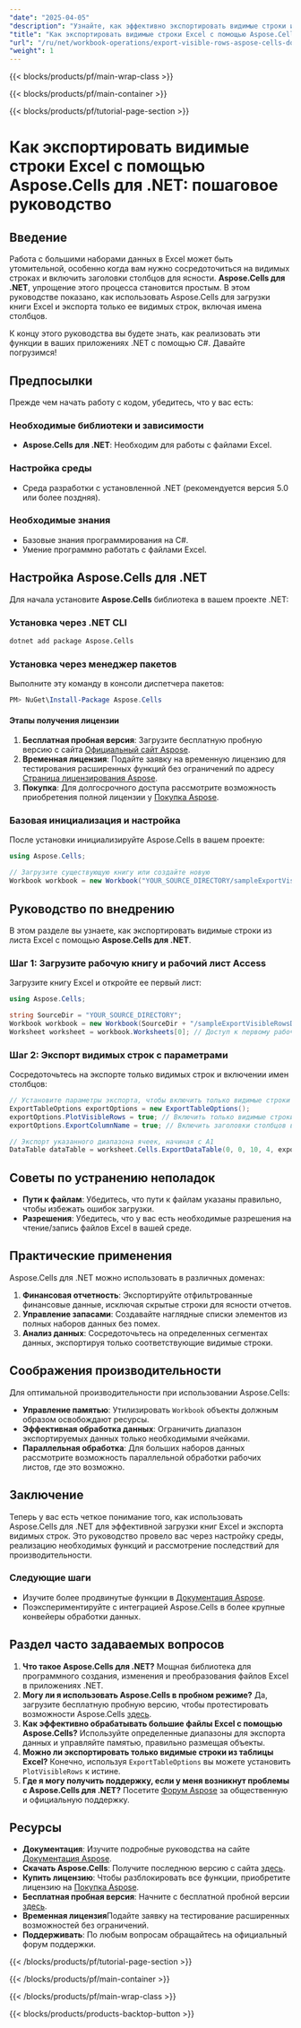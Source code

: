 ```yaml
---
"date": "2025-04-05"
"description": "Узнайте, как эффективно экспортировать видимые строки из книги Excel с помощью Aspose.Cells для .NET. Оптимизируйте обработку данных в C# с помощью этого всеобъемлющего руководства."
"title": "Как экспортировать видимые строки Excel с помощью Aspose.Cells для .NET&#58; Пошаговое руководство"
"url": "/ru/net/workbook-operations/export-visible-rows-aspose-cells-dotnet/"
"weight": 1
---
```


{{< blocks/products/pf/main-wrap-class >}}

{{< blocks/products/pf/main-container >}}

{{< blocks/products/pf/tutorial-page-section >}}


# Как экспортировать видимые строки Excel с помощью Aspose.Cells для .NET: пошаговое руководство

## Введение

Работа с большими наборами данных в Excel может быть утомительной, особенно когда вам нужно сосредоточиться на видимых строках и включить заголовки столбцов для ясности. **Aspose.Cells для .NET**, упрощение этого процесса становится простым. В этом руководстве показано, как использовать Aspose.Cells для загрузки книги Excel и экспорта только ее видимых строк, включая имена столбцов.

К концу этого руководства вы будете знать, как реализовать эти функции в ваших приложениях .NET с помощью C#. Давайте погрузимся!

## Предпосылки

Прежде чем начать работу с кодом, убедитесь, что у вас есть:

### Необходимые библиотеки и зависимости
- **Aspose.Cells для .NET**: Необходим для работы с файлами Excel.

### Настройка среды
- Среда разработки с установленной .NET (рекомендуется версия 5.0 или более поздняя).

### Необходимые знания
- Базовые знания программирования на C#.
- Умение программно работать с файлами Excel.

## Настройка Aspose.Cells для .NET

Для начала установите **Aspose.Cells** библиотека в вашем проекте .NET:

### Установка через .NET CLI

```bash
dotnet add package Aspose.Cells
```

### Установка через менеджер пакетов

Выполните эту команду в консоли диспетчера пакетов:

```powershell
PM> NuGet\Install-Package Aspose.Cells
```

#### Этапы получения лицензии

1. **Бесплатная пробная версия**: Загрузите бесплатную пробную версию с сайта [Официальный сайт Aspose](https://releases.aspose.com/cells/net/).
2. **Временная лицензия**: Подайте заявку на временную лицензию для тестирования расширенных функций без ограничений по адресу [Страница лицензирования Aspose](https://purchase.aspose.com/temporary-license/).
3. **Покупка**: Для долгосрочного доступа рассмотрите возможность приобретения полной лицензии у [Покупка Aspose](https://purchase.aspose.com/buy).

### Базовая инициализация и настройка

После установки инициализируйте Aspose.Cells в вашем проекте:

```csharp
using Aspose.Cells;

// Загрузите существующую книгу или создайте новую
Workbook workbook = new Workbook("YOUR_SOURCE_DIRECTORY/sampleExportVisibleRowsData.xlsx");
```

## Руководство по внедрению

В этом разделе вы узнаете, как экспортировать видимые строки из листа Excel с помощью **Aspose.Cells для .NET**.

### Шаг 1: Загрузите рабочую книгу и рабочий лист Access

Загрузите книгу Excel и откройте ее первый лист:

```csharp
using Aspose.Cells;

string SourceDir = "YOUR_SOURCE_DIRECTORY";
Workbook workbook = new Workbook(SourceDir + "/sampleExportVisibleRowsData.xlsx");
Worksheet worksheet = workbook.Worksheets[0]; // Доступ к первому рабочему листу
```

### Шаг 2: Экспорт видимых строк с параметрами

Сосредоточьтесь на экспорте только видимых строк и включении имен столбцов:

```csharp
// Установите параметры экспорта, чтобы включить только видимые строки и заголовки.
ExportTableOptions exportOptions = new ExportTableOptions();
exportOptions.PlotVisibleRows = true; // Включить только видимые строки
exportOptions.ExportColumnName = true; // Включить заголовки столбцов в экспорт

// Экспорт указанного диапазона ячеек, начиная с A1
DataTable dataTable = worksheet.Cells.ExportDataTable(0, 0, 10, 4, exportOptions);
```

## Советы по устранению неполадок

- **Пути к файлам**: Убедитесь, что пути к файлам указаны правильно, чтобы избежать ошибок загрузки.
- **Разрешения**: Убедитесь, что у вас есть необходимые разрешения на чтение/запись файлов Excel в вашей среде.

## Практические применения

Aspose.Cells для .NET можно использовать в различных доменах:

1. **Финансовая отчетность**: Экспортируйте отфильтрованные финансовые данные, исключая скрытые строки для ясности отчетов.
2. **Управление запасами**: Создавайте наглядные списки элементов из полных наборов данных без помех.
3. **Анализ данных**: Сосредоточьтесь на определенных сегментах данных, экспортируя только соответствующие видимые строки.

## Соображения производительности

Для оптимальной производительности при использовании Aspose.Cells:

- **Управление памятью**: Утилизировать `Workbook` объекты должным образом освобождают ресурсы.
- **Эффективная обработка данных**: Ограничить диапазон экспортируемых данных только необходимыми ячейками.
- **Параллельная обработка**: Для больших наборов данных рассмотрите возможность параллельной обработки рабочих листов, где это возможно.

## Заключение

Теперь у вас есть четкое понимание того, как использовать Aspose.Cells для .NET для эффективной загрузки книг Excel и экспорта видимых строк. Это руководство провело вас через настройку среды, реализацию необходимых функций и рассмотрение последствий для производительности.

### Следующие шаги

- Изучите более продвинутые функции в [Документация Aspose](https://reference.aspose.com/cells/net/).
- Поэкспериментируйте с интеграцией Aspose.Cells в более крупные конвейеры обработки данных.

## Раздел часто задаваемых вопросов

1. **Что такое Aspose.Cells для .NET?** 
   Мощная библиотека для программного создания, изменения и преобразования файлов Excel в приложениях .NET.
2. **Могу ли я использовать Aspose.Cells в пробном режиме?**
   Да, загрузите бесплатную пробную версию, чтобы протестировать возможности Aspose.Cells [здесь](https://releases.aspose.com/cells/net/).
3. **Как эффективно обрабатывать большие файлы Excel с помощью Aspose.Cells?**
   Используйте определенные диапазоны для экспорта данных и управляйте памятью, правильно размещая объекты.
4. **Можно ли экспортировать только видимые строки из таблицы Excel?**
   Конечно, используя `ExportTableOptions` вы можете установить `PlotVisibleRows` к истине.
5. **Где я могу получить поддержку, если у меня возникнут проблемы с Aspose.Cells для .NET?**
   Посетите [Форум Aspose](https://forum.aspose.com/c/cells/9) за общественную и официальную поддержку.

## Ресурсы

- **Документация**: Изучите подробные руководства на сайте [Документация Aspose](https://reference.aspose.com/cells/net/).
- **Скачать Aspose.Cells**: Получите последнюю версию с сайта [здесь](https://releases.aspose.com/cells/net/).
- **Купить лицензию**: Чтобы разблокировать все функции, приобретите лицензию на [Покупка Aspose](https://purchase.aspose.com/buy).
- **Бесплатная пробная версия**: Начните с бесплатной пробной версии [здесь](https://releases.aspose.com/cells/net/).
- **Временная лицензия**Подайте заявку на тестирование расширенных возможностей без ограничений.
- **Поддерживать**: По любым вопросам обращайтесь на официальный форум поддержки.

{{< /blocks/products/pf/tutorial-page-section >}}

{{< /blocks/products/pf/main-container >}}

{{< /blocks/products/pf/main-wrap-class >}}

{{< blocks/products/products-backtop-button >}}